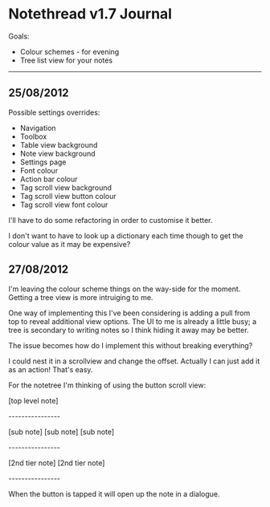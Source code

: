 # Notethread v1.7 Journal 

Goals:

* Colour schemes - for evening
* Tree list view for your notes

---

## 25/08/2012

Possible settings overrides:
 * Navigation
 * Toolbox
 * Table view background
 * Note view background
 * Settings page
 * Font colour
 * Action bar colour
 * Tag scroll view background
 * Tag scroll view button colour
 * Tag scroll view font colour

I'll have to do some refactoring in order to customise it better.

I don't want to have to look up a dictionary each time though to get the colour value as it may be expensive?

## 27/08/2012

I'm leaving the colour scheme things on the way-side for the moment. Getting a tree view is more intruiging to me.

One way of implementing this I've been considering is adding a pull from top to reveal additional view options.
The UI to me is already a little busy; a tree is secondary to writing notes so I think hiding it away may be better.

The issue becomes how do I implement this without breaking everything? 

I could nest it in a scrollview and change the offset. Actually I can just add it as an action! That's easy.

For the notetree I'm thinking of using the button scroll view:


[top level note]

\----------------

[sub note] [sub note] [sub note]

\----------------

[2nd tier note] [2nd tier note]

\----------------

When the button is tapped it will open up the note in a dialogue.